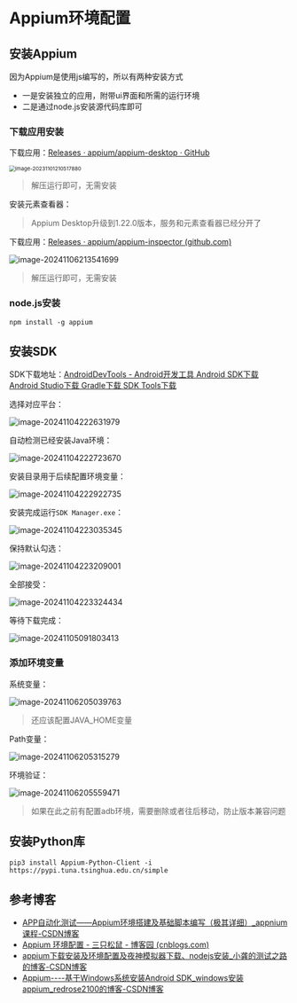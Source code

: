 # Appium环境配置

## 安装Appium

因为Appium是使用js编写的，所以有两种安装方式

- 一是安装独立的应用，附带ui界面和所需的运行环境
- 二是通过node.js安装源代码库即可

### 下载应用安装

下载应用：[Releases · appium/appium-desktop · GitHub](https://github.com/appium/appium-desktop/releases?page=1)

<img src="img/3.Appium环境配置/image-20231101210517880.png" alt="image-20231101210517880" style="zoom:67%;" />

> 解压运行即可，无需安装

安装元素查看器：

> Appium Desktop升级到1.22.0版本，服务和元素查看器已经分开了

下载应用：[Releases · appium/appium-inspector (github.com)](https://github.com/appium/appium-inspector/releases)

![image-20241106213541699](img/3.Appium环境配置/image-20241106213541699.png)

> 解压运行即可，无需安装

### node.js安装

```
npm install -g appium
```

## 安装SDK

SDK下载地址：[AndroidDevTools - Android开发工具 Android SDK下载 Android Studio下载 Gradle下载 SDK Tools下载](https://www.androiddevtools.cn/)

选择对应平台：

![image-20241104222631979](img/3.Appium环境配置/image-20241104222631979.png)

自动检测已经安装Java环境：

![image-20241104222723670](img/3.Appium环境配置/image-20241104222723670.png)

安装目录用于后续配置环境变量：

![image-20241104222922735](img/3.Appium环境配置/image-20241104222922735.png)

安装完成运行`SDK Manager.exe`：

![image-20241104223035345](img/3.Appium环境配置/image-20241104223035345.png)

保持默认勾选：

![image-20241104223209001](img/3.Appium环境配置/image-20241104223209001.png)

全部接受：

![image-20241104223324434](img/3.Appium环境配置/image-20241104223324434.png)

等待下载完成：

![image-20241105091803413](img/3.Appium环境配置/image-20241105091803413.png)

### 添加环境变量

系统变量：

![image-20241106205039763](img/3.Appium环境配置/image-20241106205039763.png)

> 还应该配置JAVA_HOME变量

Path变量：

![image-20241106205315279](img/3.Appium环境配置/image-20241106205315279.png)

环境验证：

![image-20241106205559471](img/3.Appium环境配置/image-20241106205559471.png)

> 如果在此之前有配置adb环境，需要删除或者往后移动，防止版本兼容问题

## 安装Python库

```
pip3 install Appium-Python-Client -i https://pypi.tuna.tsinghua.edu.cn/simple
```

## 参考博客

- [APP自动化测试——Appium环境搭建及基础脚本编写（极其详细）_appnium课程-CSDN博客](https://blog.csdn.net/qq_37688023/article/details/106581218)
- [Appium 环境配置 - 三只松鼠 - 博客园 (cnblogs.com)](https://www.cnblogs.com/shenh/p/11758917.html)
- [appium下载安装及环境配置及夜神模拟器下载、nodejs安装_小龚的测试之路的博客-CSDN博客](https://blog.csdn.net/weixin_45638642/article/details/131470157)
- [Appium----基于Windows系统安装Android SDK_windows安装appium_redrose2100的博客-CSDN博客](https://blog.csdn.net/redrose2100/article/details/129097301)